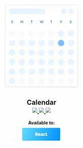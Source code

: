 <p align="center">
  <img src="https://raw.githubusercontent.com/Maycon-Santos/calendar/master/docs/assets/logo@2x.png">
</p>
<h2 align="center">
  Calendar<br />
  <a href="https://github.com/Maycon-Santos/calendar/issues">
    <img src="https://img.shields.io/badge/contributions-welcome-brightgreen.svg?style=flat" />
  </a>
  <a href="http://hits.dwyl.com/Maycon-Santos/calendar">
    <img src="http://hits.dwyl.com/Maycon-Santos/calendar.svg">
  </a>
  <a href="https://snyk.io/test/github/Maycon-Santos/calendar">
    <img src="https://snyk.io/test/github/Maycon-Santos/calendar/badge.svg">
  </a>
</h2>

<p align="center">
  <b>Available to:</b><br />
  <a href="https://github.com/Maycon-Santos/calendar/tree/master/packages/react-nice-calendar">
    <img src="https://raw.githubusercontent.com/Maycon-Santos/calendar/master/docs/assets/react-button.png">
  </a>
</p>
